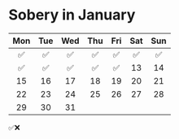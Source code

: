 # Sobery in January

|	Mon	|	Tue	|	Wed	|	Thu	|	Fri	|	Sat	|	Sun	|
| :---: | :---: | :---: | :---: | :---: | :---: | :---: |
|	✅	|	✅	|	✅	|	✅	|	✅	|	✅	|	✅	|
|	✅	|	✅	|	✅	|	✅	|	✅	|	13	|	14	|
|	15	|	16	|	17	|	18	|	19	|	20	|	21	|
|	22	|	23	|	24	|	25	|	26	|	27	|	28	|
|	29	|	30	|	31	|		|		|		|		|

✅❌